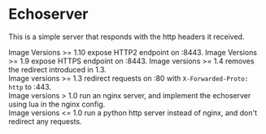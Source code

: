 # Echoserver

This is a simple server that responds with the http headers it received.

Image Versions >= 1.10 expose HTTP2 endpoint on :8443.
Image Versions >= 1.9 expose HTTPS endpoint on :8443.
Image versions >= 1.4 removes the redirect introduced in 1.3.  
Image versions >= 1.3 redirect requests on :80 with `X-Forwarded-Proto: http` to :443.  
Image versions > 1.0 run an nginx server, and implement the echoserver using lua in the nginx config.  
Image versions <= 1.0 run a python http server instead of nginx, and don't redirect any requests.
